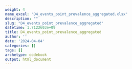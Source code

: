 ```yaml
---
weight: 4
name_excel: "D4_events_point_prevalence_aggregated.xlsx"
description: ""
slug: "D4_events_point_prevalence_aggregated"
datetime: 1.7122603e+09
title: D4_events_point_prevalence_aggregated
author: ''
date: '2024-04-04'
categories: []
tags: []
archetype: codebook
output: html_document
---
```


<div class="tabcontent"></div>
